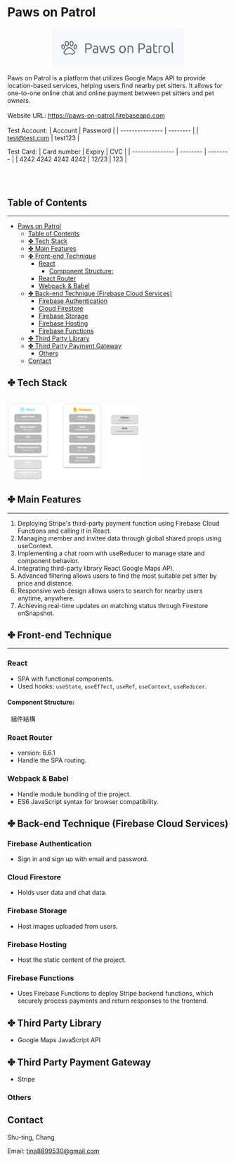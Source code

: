 # Paws on Patrol

<p align='center'> 
<img width='300px' src="./Logo.jpg" />
<p>

Paws on Patrol is a platform that utilizes Google Maps API to provide location-based services, helping users find nearby pet sitters. It allows for one-to-one online chat and online payment between pet sitters and pet owners.
<br/>
<br/>
Website URL: https://paws-on-patrol.firebaseapp.com
<br/>
<br/>
Test Account:
| Account | Password |
| --------------- | -------- |
| test@test.com | test123 |

Test Card:
| Card number | Expiry | CVC |
| --------------- | -------- | -------- |
| 4242 4242 4242 4242 | 12/23 | 123 |

<br/>
<br/>

## Table of Contents

---

- [Paws on Patrol](#paws-on-patrol)
  - [Table of Contents](#table-of-contents)
  - [✤ Tech Stack](#-tech-stack)
  - [✤ Main Features](#-main-features)
  - [✤ Front-end Technique](#-front-end-technique)
    - [React](#react)
      - [Component Structure:](#component-structure)
    - [React Router](#react-router)
    - [Webpack \& Babel](#webpack--babel)
  - [✤ Back-end Technique (Firebase Cloud Services)](#-back-end-technique-firebase-cloud-services)
    - [Firebase Authentication](#firebase-authentication)
    - [Cloud Firestore](#cloud-firestore)
    - [Firebase Storage](#firebase-storage)
    - [Firebase Hosting](#firebase-hosting)
    - [Firebase Functions](#firebase-functions)
  - [✤ Third Party Library](#-third-party-library)
  - [✤ Third Party Payment Gateway](#-third-party-payment-gateway)
    - [Others](#others)
  - [Contact](#contact)

## ✤ Tech Stack

<br>
<img width='300px' src="./tech-stack.png" />

## ✤ Main Features

---

1. Deploying Stripe's third-party payment function using Firebase Cloud Functions and calling it in React.
2. Managing member and invitee data through global shared props using useContext.
3. Implementing a chat room with useReducer to manage state and component behavior.
4. Integrating third-party library React Google Maps API.
5. Advanced filtering allows users to find the most suitable pet sitter by price and distance.
6. Responsive web design allows users to search for nearby users anytime, anywhere.
7. Achieving real-time updates on matching status through Firestore onSnapshot.

## ✤ Front-end Technique

---

### React

- SPA with functional components.
- Used hooks: `useState`, `useEffect`, `useRef`, `useContext`, `useReducer`.

#### Component Structure:

&nbsp;
組件結構
![]()

### React Router

- version: 6.6.1
- Handle the SPA routing.

### Webpack & Babel

- Handle module bundling of the project.
- ES6 JavaScript syntax for browser compatibility.

## ✤ Back-end Technique (Firebase Cloud Services)

### Firebase Authentication

- Sign in and sign up with email and password.

### Cloud Firestore

- Holds user data and chat data.

### Firebase Storage

- Host images uploaded from users.

### Firebase Hosting

- Host the static content of the project.

### Firebase Functions

- Uses Firebase Functions to deploy Stripe backend functions, which securely process payments and return responses to the frontend.

## ✤ Third Party Library

- Google Maps JavaScript API

## ✤ Third Party Payment Gateway

- Stripe

### Others

## Contact

Shu-ting, Chang
<br/>

Email: tina8899530@gmail.com
